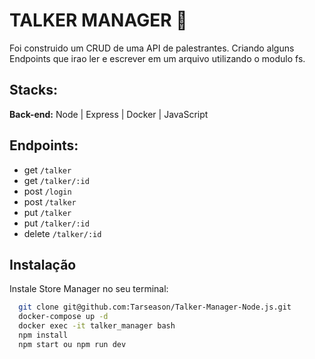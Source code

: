 # TALKER MANAGER 👺
  Foi construido um CRUD de uma API de palestrantes.
  Criando alguns Endpoints que irao ler e escrever em um arquivo utilizando o modulo fs.
## Stacks:
**Back-end:** Node | Express | Docker  | JavaScript
## Endpoints:
- get  `/talker`
- get  `/talker/:id`
- post `/login`
- post `/talker`
- put `/talker`
- put `/talker/:id`
- delete `/talker/:id`
## Instalação
Instale Store Manager no seu terminal:
```bash
  git clone git@github.com:Tarseason/Talker-Manager-Node.js.git
  docker-compose up -d
  docker exec -it talker_manager bash
  npm install
  npm start ou npm run dev
```

